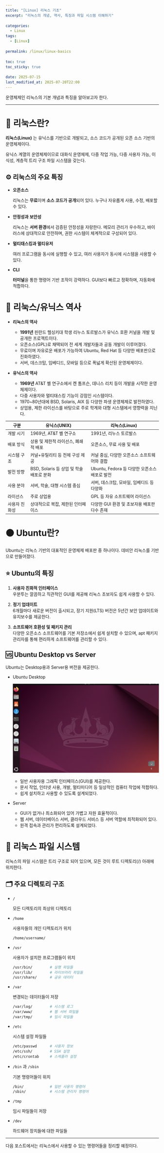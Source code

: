 ```yaml
---
title: "[Linux] 리눅스 기초"
excerpt: "리눅스의 개념, 역사, 특징과 파일 시스템 이해하기"

categories:
  - Linux
tags:
  - [Linux]

permalink: /linux/linux-basics

toc: true
toc_sticky: true

date: 2025-07-15
last_modified_at: 2025-07-20T22:00
---
```


운영체제인 리눅스의 기본 개념과 특징을 알아보고자 한다.

---

# 🐧 리눅스란?

**리눅스(Linux)** 는 유닉스를 기반으로 개발되고, 소스 코드가 공개된 오픈 소스 기반의 운영체제이다.

유닉스 계열의 운영체제이므로 대화식 운영체제, 다중 작업 가능, 다중 사용자 가능, 이식성, 계층적 트리 구조 파일 시스템을 갖는다.

## ⚙️ 리눅스의 주요 특징

- **오픈소스**

  리눅스는 **무료**이며 **소스 코드가 공개**되어 있다. 누구나 자유롭게 사용, 수정, 배포할 수 있다.

- **안정성과 보안성**

  리눅스는 **서버 환경**에서 검증된 안정성을 자랑한다. 메모리 관리가 우수하고, 바이러스에 상대적으로 안전하며, 권한 시스템이 체계적으로 구성되어 있다.

- **멀티태스킹과 멀티유저**

  여러 프로그램을 동시에 실행할 수 있고, 여러 사용자가 동시에 시스템을 사용할 수 있다.

- **CLI**

  **터미널**을 통한 명령어 기반 조작이 강력하다. GUI보다 빠르고 정확하며, 자동화에 적합하다.

# 📜 리눅스/유닉스 역사

- **리눅스의 역사**

  - **1991년** 핀란드 헬싱키대 학생 리누스 토르발스가 유닉스 호환 커널을 개발 및 공개한 프로젝트이다.
  - 오픈소스(GPL)로 채택되어 전 세계 개발자들과 공동 개발이 이루어졌다.
  - 무료이며 자유로운 배포가 가능하여 Ubuntu, Red Hat 등 다양한 배포판으로 진화하였다.
  - 서버, 데스크탑, 임베디드, 모바일 등으로 폭넓게 확산된 운영체제이다.

- **유닉스의 역사**

  - **1969년** AT&T 벨 연구소에서 켄 톰프슨, 데니스 리치 등이 개발을 시작한 운영체제이다.
  - 다중 사용자와 멀티태스킹 기능이 강점인 시스템이다.
  - 1970~80년대에 BSD, Solaris, AIX 등 다양한 파생 운영체제로 발전하였다.
  - 상업용, 제한 라이선스를 바탕으로 주로 학계와 대형 시스템에서 영향력을 지닌다.

| 구분          | 유닉스(UNIX)                             | 리눅스(Linux)                                 |
| ------------- | ---------------------------------------- | --------------------------------------------- |
| 개발 시기     | 1969년, AT&T 벨 연구소                   | 1991년, 리누스 토르발스                       |
| 배포 방식     | 상용 및 제한적 라이선스, 폐쇄적 배포     | 오픈소스, 무료 사용 및 배포                   |
| 시스템 구조   | 커널+유틸리티 등 전체 구성 제공          | 커널 중심, 다양한 오픈소스 소프트웨어와 결합  |
| 발전 방향     | BSD, Solaris 등 상업 및 학술 배포로 분화 | Ubuntu, Fedora 등 다양한 오픈소스 배포로 발전 |
| 사용 분야     | 서버, 학술, 대형 시스템 중심             | 서버, 데스크탑, 모바일, 임베디드 등 다양화    |
| 라이선스      | 주로 상업용                              | GPL 등 자유 소프트웨어 라이선스               |
| 사용자 친화성 | 상대적으로 복잡, 제한된 인터페이스       | 다양한 GUI 환경 및 초보자용 배포판 다수 존재  |

# 🟠 Ubuntu란?

Ubuntu는 리눅스 기반의 대표적인 운영체제 배포판 중 하나이다. 데비안 리눅스를 기반으로 만들어졌다.

## ⭐ Ubuntu의 특징

1. **사용자 친화적 인터페이스**  
   우분투는 깔끔하고 직관적인 GUI를 제공해 리눅스 초보자도 쉽게 사용할 수 있다.

2. **정기 업데이트**  
   6개월마다 새로운 버전이 출시되고, 장기 지원(LTS) 버전은 5년간 보안 업데이트와 유지보수를 제공한다.

3. **소프트웨어 호환성 및 패키지 관리**  
   다양한 오픈소스 소프트웨어를 기본 저장소에서 쉽게 설치할 수 있으며, apt 패키지 관리자를 통해 편리하게 소프트웨어를 관리할 수 있다.

## 🆚 Ubuntu Desktop vs Server

Ubuntu는 Desktop용과 Server용 버전을 제공한다.

- Ubuntu Desktop

  ![ubuntu-desktop](/assets/images/posts_img/linux/ubuntu-desktop.png)

  - 일반 사용자용 그래픽 인터페이스(GUI)를 제공한다.
  - 문서 작업, 인터넷 사용, 개발, 멀티미디어 등 일상적인 컴퓨터 작업에 적합하다.
  - 쉽게 설치하고 사용할 수 있도록 설계되었다.

- Server

  - GUI가 없거나 최소화되어 있어 가볍고 자원 효율적이다.
  - 웹 서버, 데이터베이스 서버, 클라우드 서비스 등 서버 역할에 최적화되어 있다.
  - 원격 접속과 관리가 편리하도록 설계되었다.

# 📁 리눅스 파일 시스템

리눅스의 파일 시스템은 트리 구조로 되어 있으며, 모든 것이 루트 디렉토리(/) 아래에 위치한다.

## 🗂️ 주요 디렉토리 구조

- `/`

  모든 디렉토리의 최상위 디렉토리

- `/home`

  사용자들의 개인 디렉토리가 위치

  ```bash
  /home/username/
  ```

- `/usr`

  사용자가 설치한 프로그램들이 위치

  ```bash
  /usr/bin/        # 실행 파일들
  /usr/lib/        # 라이브러리 파일들
  /usr/share/      # 공유 데이터
  ```

- `/var`

  변경되는 데이터들이 저장

  ```bash
  /var/log/        # 시스템 로그
  /var/www/        # 웹 서버 파일들
  /var/tmp/        # 임시 파일들
  ```

- `/etc`

  시스템 설정 파일들

  ```bash
  /etc/passwd      # 사용자 정보
  /etc/ssh/        # SSH 설정
  /etc/crontab     # 스케줄러 설정
  ```

- `/bin` 과 `/sbin`

  기본 명령어들이 위치

  ```bash
  /bin/            # 일반 사용자 명령어
  /sbin/           # 시스템 관리자 명령어
  ```

- `/tmp`

  임시 파일들이 저장

- `/dev`

  하드웨어 장치들에 대한 파일들

---

다음 포스트에서는 리눅스에서 사용할 수 있는 명령어들을 정리할 예정이다.
